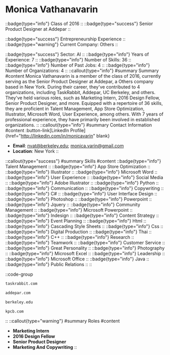 # Monica Vathanavarin
::badge{type="info"}
Class of 2016
::
::badge{type="success"}
Senior Product Designer at Addepar
::

::badge{type="success"}
Entrepreneurship Experience
::
::badge{type="warning"}
Current Company: Others
::

::badge{type="success"}
Sector: AI
::
::badge{type="info"}
Years of Experience: 7
::
::badge{type="info"}
Number of Skills: 36
::
::badge{type="info"}
Number of Past Jobs: 4
::
::badge{type="info"}
Number of Organizations: 4
::
::callout{type="info"}
#summary
Summary
#content
Monica Vathanavarin is a member of the class of 2016, currently serving as the Senior Product Designer at Addepar, a Others company based in New York. During their career, they've contributed to 4 organizations, including TaskRabbit, Addepar, UC Berkeley, and others. They've held various roles, such as Marketing Intern, 2016 Design Fellow, Senior Product Designer, and more. Equipped with a repertoire of 36 skills, they are proficient in Talent Management, App Store Optimization, Illustrator, Microsoft Word, User Experience, among others.  With 7 years of professional experience, they have primarily been involved in established organizations.
::
::callout{type="info"}
#summary
Contact Information
#content
:button-link[LinkedIn Profile]{href="http://linkedin.com/in/monicavarin" blank}
- **Email**: nvat@berkeley.edu; monica.varin@gmail.com
- **Location**: New York
::

::callout{type="success"}
#summary
Skills
#content
::badge{type="info"}
Talent Management
::
::badge{type="info"}
App Store Optimization
::
::badge{type="info"}
Illustrator
::
::badge{type="info"}
Microsoft Word
::
::badge{type="info"}
User Experience
::
::badge{type="info"}
Social Media
::
::badge{type="info"}
Adobe Illustrator
::
::badge{type="info"}
Python
::
::badge{type="info"}
Communication
::
::badge{type="info"}
Copywriting
::
::badge{type="info"}
C#
::
::badge{type="info"}
User Interface Design
::
::badge{type="info"}
Photoshop
::
::badge{type="info"}
Powerpoint
::
::badge{type="info"}
Jquery
::
::badge{type="info"}
Community Management
::
::badge{type="info"}
Microsoft Powerpoint
::
::badge{type="info"}
Indesign
::
::badge{type="info"}
Content Strategy
::
::badge{type="info"}
Event Planning
::
::badge{type="info"}
Html
::
::badge{type="info"}
Cascading Style Sheets
::
::badge{type="info"}
Css
::
::badge{type="info"}
Digital Production
::
::badge{type="info"}
Thai
::
::badge{type="info"}
C++
::
::badge{type="info"}
Research
::
::badge{type="info"}
Teamwork
::
::badge{type="info"}
Customer Service
::
::badge{type="info"}
Great Personality
::
::badge{type="info"}
Photography
::
::badge{type="info"}
Microsoft Excel
::
::badge{type="info"}
Leadership
::
::badge{type="info"}
Microsoft Office
::
::badge{type="info"}
Java
::
::badge{type="info"}
Public Relations
::
::

::code-group
```bash [TaskRabbit]
taskrabbit.com
```
```bash [Addepar]
addepar.com
```
```bash [UC Berkeley]
berkeley.edu
```
```bash [Kleiner Perkins Caufield & Byers]
kpcb.com
```
::
::callout{type="warning"}
#summary
Roles
#content
- **Marketing Intern**
- **2016 Design Fellow**
- **Senior Product Designer**
- **Marketing And Copywriting**
::

